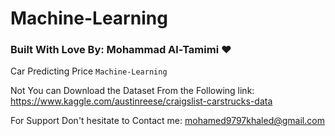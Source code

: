 # Machine-Learning

### Built With Love By: Mohammad Al-Tamimi :heart:
Car Predicting Price `Machine-Learning`

Not You can Download the Dataset From the Following link: https://www.kaggle.com/austinreese/craigslist-carstrucks-data

For Support Don't hesitate to Contact me: mohamed9797khaled@gmail.com
